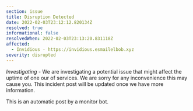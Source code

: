 ```yaml
---
section: issue
title: Disruption Detected
date: 2022-02-03T23:12:12.820134Z
resolved: true
informational: false
resolvedWhen: 2022-02-03T23:13:20.831118Z
affected:
  - Invidious - https://invidious.esmailelbob.xyz
severity: disrupted
---
```

*Investigating* - We are investigating a potential issue that might affect the uptime of one our of services. We are sorry for any inconvenience this may cause you. This incident post will be updated once we have more information.

This is an automatic post by a monitor bot.
        